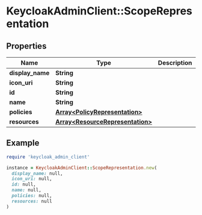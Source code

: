# KeycloakAdminClient::ScopeRepresentation

## Properties

| Name | Type | Description | Notes |
| ---- | ---- | ----------- | ----- |
| **display_name** | **String** |  | [optional] |
| **icon_uri** | **String** |  | [optional] |
| **id** | **String** |  | [optional] |
| **name** | **String** |  | [optional] |
| **policies** | [**Array&lt;PolicyRepresentation&gt;**](PolicyRepresentation.md) |  | [optional] |
| **resources** | [**Array&lt;ResourceRepresentation&gt;**](ResourceRepresentation.md) |  | [optional] |

## Example

```ruby
require 'keycloak_admin_client'

instance = KeycloakAdminClient::ScopeRepresentation.new(
  display_name: null,
  icon_uri: null,
  id: null,
  name: null,
  policies: null,
  resources: null
)
```

